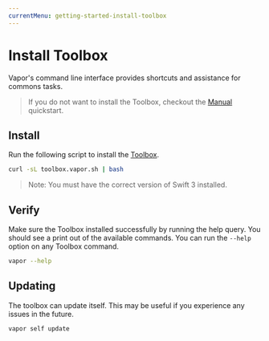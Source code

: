 ```yaml
---
currentMenu: getting-started-install-toolbox
---
```


# Install Toolbox

Vapor's command line interface provides shortcuts and assistance for commons tasks.

> If you do not want to install the Toolbox, checkout the [Manual](manual.md) quickstart.

## Install

Run the following script to install the [Toolbox](https://github.com/vapor/toolbox).

```sh
curl -sL toolbox.vapor.sh | bash
```

> Note: You must have the correct version of Swift 3 installed.

## Verify

Make sure the Toolbox installed successfully by running the help query. You should see a print out of the available commands. You can run the `--help` option on any Toolbox command.

```sh
vapor --help
```

## Updating

The toolbox can update itself. This may be useful if you experience any issues in the future.

```sh
vapor self update
```